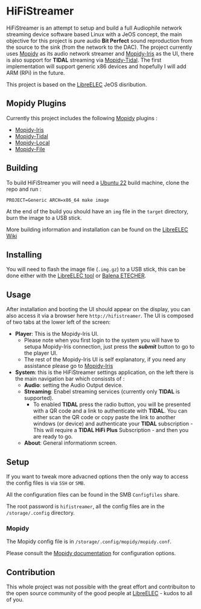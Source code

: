 # HiFiStreamer

HiFiStreamer is an attempt to setup and build a full Audiophile network streaming device software based Linux with a JeOS concept, the main objective for this project is pure audio **Bit Perfect** sound reproduction from the source to the sink (from the network to the DAC). The project currently uses [Mopidy](https://mopidy.com) as its audio network streamer and [Mopidy-Iris](https://github.com/jaedb/Iris) as the UI, there is also support for **TIDAL** streaming via [Mopidy-Tidal](https://github.com/tehkillerbee/mopidy-tidal). The first implementation will support generic x86 devices and hopefully I will add ARM (RPi) in the future. 

This project is based on the [LibreELEC](https://libreelec.tv) JeOS disribution.

## Mopidy Plugins

Currently this project includes the following [Mopidy](https://mopidy.com) plugins :

+ [Mopidy-Iris](https://mopidy.com/ext/iris/)
+ [Mopidy-Tidal](https://mopidy.com/ext/tidal/)
+ [Mopidy-Local](https://mopidy.com/ext/local/)
+ [Mopidy-File](https://mopidy.com/ext/file/)

## Building

To build HiFiStreamer you will need a [Ubuntu 22](https://releases.ubuntu.com/jammy/) build machine, clone the repo and run :

`PROJECT=Generic ARCH=x86_64 make image`

At the end of the build you should have an `img` file in the `target` directory, burn the image to a USB stick.

More building information and installation can be found on the [LibreELEC Wiki](https://wiki.libreelec.tv)

## Installing

You will need to flash the image file (`.img.gz`) to a USB stick, this can be done either with the [LibreELEC tool](https://libreelec.tv/downloads/) or [Balena ETECHER](https://www.balena.io/etcher).

## Usage 

After installation and booting the UI should appear on the display, you can also
access it via a browser here `http://hifistreamer`. The UI is composed of two tabs
at the lower left of the screen:
- **Player**: This is the Mopidy-Iris UI.
    - Please note when you first login to the system you will have to setupa Mopidy-Iris connection, just press the ***submit*** button to go to the player UI.
    - The rest of the Mopidy-Iris UI is self explanatory, if you need any assistance please go to [Mopidy-Iris](https://github.com/jaedb/Iris)
- **System**: this is the HiFiStreamer settings application, on the left there is the main navigation bar which consissts of :
    - **Audio**: setting the Audio Output device.
    - **Streaming**: Enabel streaming services (currently only **TIDAL** is supported).
        - To enabled **TIDAL** press the radio button, you will be presented with a QR code and a link to authenticate with **TIDAL**. You can either scan the QR code or copy paste the link to another windows (or device) and authenticate your **TIDAL** subscription - This will require a **TIDAL HiFi Plus** Subscription - and then you are ready to go.
    - **About**: General informationm screen.

## Setup

If you want to tweak more advacned options then the only way to access the config files is via `SSH` or `SMB`.

All the configuration files can be found in the SMB `Configfiles` share.

The root password is `hifistreamer`, all the config files are in the `/storage/.config` directory.

### Mopidy

The Mopidy config file is in `/storage/.config/mopidy/mopidy.conf`.

Please consult the [Mopidy documentation](https://docs.mopidy.com/en/latest/) for configuration options.

## Contribution

This whole project was not possible with the great effort and contribuiton to the open source community of the good people at [LibreELEC](https://libreelec.tv) - kudos to all of you.
